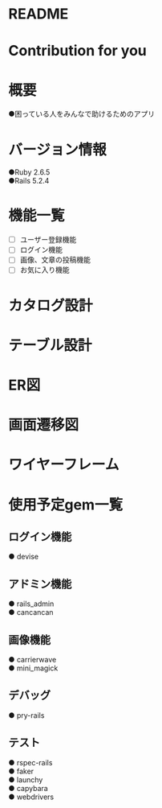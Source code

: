 # README
# Contribution for you

# 概要
●困っている人をみんなで助けるためのアプリ

# バージョン情報
●Ruby 2.6.5  
●Rails 5.2.4

# 機能一覧
- [ ] ユーザー登録機能
- [ ] ログイン機能
- [ ] 画像、文章の投稿機能
- [ ] お気に入り機能

# カタログ設計

# テーブル設計

# ER図

# 画面遷移図

# ワイヤーフレーム

# 使用予定gem一覧

## ログイン機能
● devise  

## アドミン機能  
● rails_admin    
● cancancan  

## 画像機能
● carrierwave  
● mini_magick  

## デバッグ
● pry-rails  

## テスト
● rspec-rails  
● faker  
● launchy  
● capybara  
● webdrivers  
